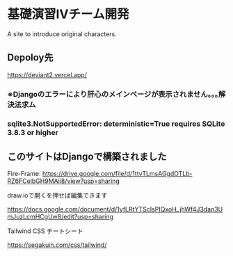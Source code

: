 # 基礎演習Ⅳチーム開発
A site to introduce original characters.

## Depoloy先

https://deviant2.vercel.app/

### ※Djangoのエラーにより肝心のメインページが表示されません｡｡｡解決法求ム

### sqlite3.NotSupportedError: deterministic=True requires SQLite 3.8.3 or higher





## このサイトはDjangoで構築されました

Fire-Frame: https://drive.google.com/file/d/1ttvTLmsAGgdOTLb-RZ6FCelbGH9MAii8/view?usp=sharing

draw.ioで開くを押せば編集できます

https://docs.google.com/document/d/1yfLRtYTScIsPIQxoH_jhWf4J3dan3UmJuzLcmHCgUw8/edit?usp=sharing

Tailwind CSS チートシート

https://segakuin.com/css/tailwind/
